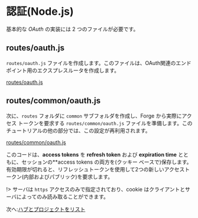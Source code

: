 # 認証(Node.js)

基本的な *OAuth* の実装には 2 つのファイルが必要です。

## routes/oauth.js

`routes/oauth.js` ファイルを作成します。このファイルは、OAuth関連のエンドポイント用のエクスプレスルータを作成します。

[routes/oauth.js](_snippets/viewhubmodels/node/routes/oauth.js ':include :type=code javascript')

## routes/common/oauth.js

次に、`routes` フォルダに `common` サブフォルダを作成し、Forge から実際にアクセス トークンを要求する `routes/common/oauth.js` ファイルを準備します。このチュートリアルの他の部分では、この設定が再利用されます。

[routes/common/oauth.js](_snippets/viewhubmodels/node/routes/common/oauth.js ':include :type=code javascript')

このコードは、**access tokens** を **refresh token** および **expiration time** とともに、セッションの**access tokens の両方を(クッキー ベースで)保存します。有効期限が切れると、リフレッシュトークンを使用して2つの新しいアクセストークン(内部およびパブリック)を要求します。 

!> サーバは `https` アクセスのみで指定されており、cookie はクライアントとサーバによってのみ読み取ることができます。 

次へ:[ハブとプロジェクトをリスト](/ja_jp/datamanagement/hubs/readme)